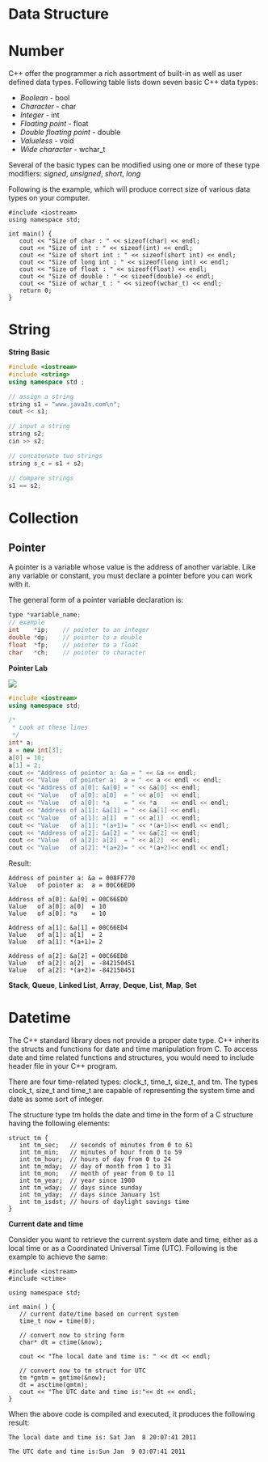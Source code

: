 # Data Structure


# Number

C++ offer the programmer a rich assortment of built-in as well as user defined data types. Following table lists down seven basic C++ data types:

* *Boolean*	- bool
* *Character* - char
* *Integer*	- int
* *Floating point* - float
* *Double floating point* - double
* *Valueless* - void
* *Wide character* - wchar_t

Several of the basic types can be modified using one or more of these type modifiers: *signed*, *unsigned*, *short*, *long*

Following is the example, which will produce correct size of various data types on your computer.

```
#include <iostream>
using namespace std;

int main() {
   cout << "Size of char : " << sizeof(char) << endl;
   cout << "Size of int : " << sizeof(int) << endl;
   cout << "Size of short int : " << sizeof(short int) << endl;
   cout << "Size of long int : " << sizeof(long int) << endl;
   cout << "Size of float : " << sizeof(float) << endl;
   cout << "Size of double : " << sizeof(double) << endl;
   cout << "Size of wchar_t : " << sizeof(wchar_t) << endl;
   return 0;
}
```

# String

**String Basic**

```cpp
#include <iostream>
#include <string>
using namespace std ;

// assign a string
string s1 = "www.java2s.com\n";
cout << s1;

// input a string
string s2;
cin >> s2;

// concatenate two strings
string s_c = s1 + s2;

// compare strings
s1 == s2;
```

# Collection

## Pointer

A pointer is a variable whose value is the address of another variable. Like any variable or constant, you must declare a pointer before you can work with it.

The general form of a pointer variable declaration is:

```cpp
type *variable_name;
// example
int    *ip;    // pointer to an integer
double *dp;    // pointer to a double
float  *fp;    // pointer to a float
char   *ch;    // pointer to character
```

**Pointer Lab**

![](https://lh3.googleusercontent.com/MUzBdLRGuwilV16MBABqQtCHj71elA305jtDHBy8wSIMMYkIcqds=w213-h219-no)

```cpp
#include <iostream>
using namespace std;

/*
 * Look at these lines
 */
int* a;
a = new int[3];
a[0] = 10;
a[1] = 2;
cout << "Address of pointer a: &a = " << &a << endl;
cout << "Value   of pointer a:  a = " << a << endl << endl;
cout << "Address of a[0]: &a[0] = " << &a[0] << endl;
cout << "Value   of a[0]: a[0]  = " << a[0]  << endl;
cout << "Value   of a[0]: *a    = " << *a    << endl << endl;
cout << "Address of a[1]: &a[1] = " << &a[1] << endl;
cout << "Value   of a[1]: a[1]  = " << a[1]  << endl;
cout << "Value   of a[1]: *(a+1)= " << *(a+1)<< endl << endl;
cout << "Address of a[2]: &a[2] = " << &a[2] << endl;
cout << "Value   of a[2]: a[2]  = " << a[2]  << endl;
cout << "Value   of a[2]: *(a+2)= " << *(a+2)<< endl << endl;
```

Result:

```
Address of pointer a: &a = 008FF770
Value   of pointer a:  a = 00C66ED0

Address of a[0]: &a[0] = 00C66ED0
Value   of a[0]: a[0]  = 10
Value   of a[0]: *a    = 10

Address of a[1]: &a[1] = 00C66ED4
Value   of a[1]: a[1]  = 2
Value   of a[1]: *(a+1)= 2

Address of a[2]: &a[2] = 00C66ED8
Value   of a[2]: a[2]  = -842150451
Value   of a[2]: *(a+2)= -842150451
```

**Stack**, **Queue**, **Linked List**, **Array**, **Deque**, **List**, **Map**, **Set**

# Datetime

The C++ standard library does not provide a proper date type. C++ inherits the structs and functions for date and time manipulation from C. To access date and time related functions and structures, you would need to include <ctime> header file in your C++ program.

There are four time-related types: clock_t, time_t, size_t, and tm. The types clock_t, size_t and time_t are capable of representing the system time and date as some sort of integer.

The structure type tm holds the date and time in the form of a C structure having the following elements:

```
struct tm {
   int tm_sec;   // seconds of minutes from 0 to 61
   int tm_min;   // minutes of hour from 0 to 59
   int tm_hour;  // hours of day from 0 to 24
   int tm_mday;  // day of month from 1 to 31
   int tm_mon;   // month of year from 0 to 11
   int tm_year;  // year since 1900
   int tm_wday;  // days since sunday
   int tm_yday;  // days since January 1st
   int tm_isdst; // hours of daylight savings time
}
```

**Current date and time**

Consider you want to retrieve the current system date and time, either as a local time or as a Coordinated Universal Time (UTC). Following is the example to achieve the same:

```
#include <iostream>
#include <ctime>

using namespace std;

int main( ) {
   // current date/time based on current system
   time_t now = time(0);
   
   // convert now to string form
   char* dt = ctime(&now);

   cout << "The local date and time is: " << dt << endl;

   // convert now to tm struct for UTC
   tm *gmtm = gmtime(&now);
   dt = asctime(gmtm);
   cout << "The UTC date and time is:"<< dt << endl;
}
```

When the above code is compiled and executed, it produces the following result:

```
The local date and time is: Sat Jan  8 20:07:41 2011

The UTC date and time is:Sun Jan  9 03:07:41 2011
```